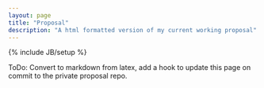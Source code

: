 ```yaml
---
layout: page
title: "Proposal"
description: "A html formatted version of my current working proposal"
---
```

{% include JB/setup %}

ToDo: Convert to markdown from latex, add a hook to update this page on commit to the private proposal repo.
